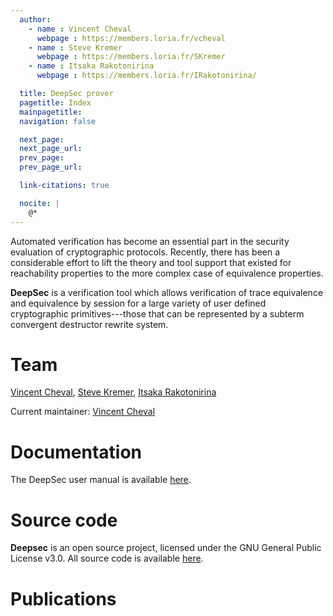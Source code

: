 ```yaml
---
  author:
    - name : Vincent Cheval
      webpage : https://members.loria.fr/vcheval
    - name : Steve Kremer
      webpage : https://members.loria.fr/SKremer
    - name : Itsaka Rakotonirina
      webpage : https://members.loria.fr/IRakotonirina/

  title: DeepSec prover
  pagetitle: Index
  mainpagetitle:
  navigation: false

  next_page:
  next_page_url:
  prev_page:
  prev_page_url:

  link-citations: true

  nocite: |
    @*
---
```



Automated verification has become an essential part in the security
evaluation of cryptographic protocols. Recently, there has been a
considerable effort to lift the theory and tool support that existed
for reachability properties to the more complex case of equivalence
properties.

**DeepSec** is a verification tool which allows verification of trace
equivalence and equivalence by session for a large variety of user
defined cryptographic primitives---those that can be represented by a
subterm convergent destructor rewrite system. 


# Team

[Vincent Cheval](https://members.loria.fr/VCheval/), [Steve Kremer](https://members.loria.fr/SKremer/), [Itsaka Rakotonirina](https://members.loria.fr/IRakotonirina/)

Current maintainer: [Vincent Cheval](https://members.loria.fr/VCheval/)

# Documentation

The DeepSec user manual is available [here](manual/).


# Source code

**Deepsec** is an open source project, licensed under the GNU General
Public License v3.0. All source code is available
[here](https://github.com/DeepSec-prover).


# Publications

<div id="refs"></div>
